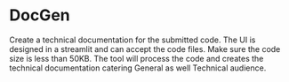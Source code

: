 # DocGen
Create a technical documentation for the submitted code.
The UI is designed in a streamlit and can accept the code files. Make sure the code size is less than 50KB.
The tool will process the code and creates the technical documentation catering General as well Technical audience.
